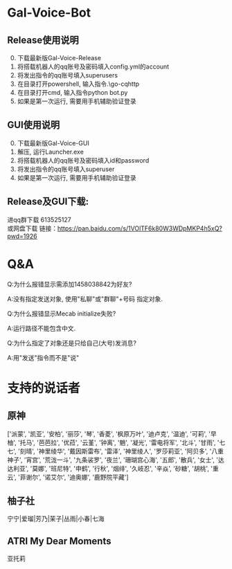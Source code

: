 # Gal-Voice-Bot

## Release使用说明

0. 下载最新版Gal-Voice-Release
1. 将搭载机器人的qq账号及密码填入config.yml的account
2. 将发出指令的qq账号填入superusers
3. 在目录打开powershell, 输入指令.\go-cqhttp
4. 在目录打开cmd, 输入指令python bot.py
5. 如果是第一次运行, 需要用手机辅助验证登录

## GUI使用说明

0. 下载最新版Gal-Voice-GUI
1. 解压, 运行Launcher.exe
2. 将搭载机器人的qq账号及密码填入id和password
3. 将发出指令的qq账号填入superuser
4. 如果是第一次运行, 需要用手机辅助验证登录

## Release及GUI下载:<br>
进qq群下载 613525127
<br>
或网盘下载 链接：https://pan.baidu.com/s/1VOlTF6k80W3WDpMKP4h5xQ?pwd=1926 

# Q&A
Q:为什么报错显示需添加1458038842为好友?

A:没有指定发送对象, 使用"私聊"或"群聊"+号码 指定对象.


Q:为什么报错显示Mecab initialize失败?

A:运行路径不能包含中文.


Q:为什么指定了对象还是只给自己(大号)发消息?

A:用"发送"指令而不是"说"

# 支持的说话者
## 原神
['派蒙', '凯亚', '安柏', '丽莎', '琴', '香菱', '枫原万叶', '迪卢克', '温迪', '可莉', '早柚', '托马', '芭芭拉', '优菈', '云堇', '钟离', '魈', '凝光', '雷电将军', '北斗', '甘雨', '七七', '刻晴', '神里绫华', '戴因斯雷布', '雷泽', '神里绫人', '罗莎莉亚', '阿贝多', '八重神子', '宵宫', '荒泷一斗', '九条裟罗', '夜兰', '珊瑚宫心海', '五郎', '散兵', '女士', '达达利亚', '莫娜', '班尼特', '申鹤', '行秋', '烟绯', '久岐忍', '辛焱', '砂糖', '胡桃', '重云', '菲谢尔', '诺艾尔', '迪奥娜', '鹿野院平藏']
## 柚子社
宁宁|爱瑠|芳乃|茉子|丛雨|小春|七海
## ATRI My Dear Moments
亚托莉
